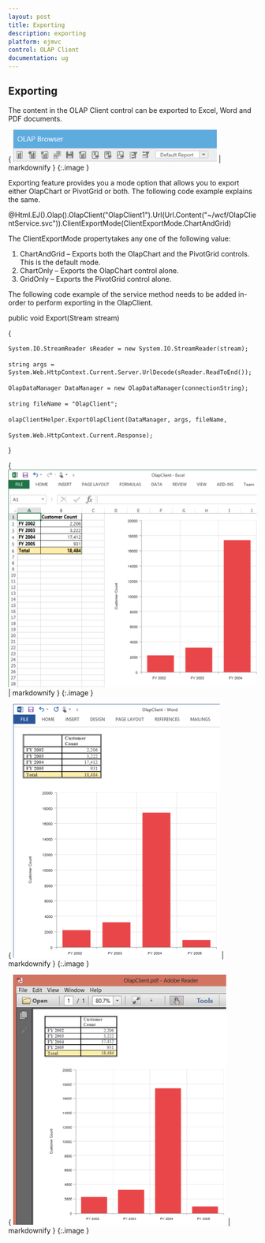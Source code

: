 ```yaml
---
layout: post
title: Exporting
description: exporting
platform: ejmvc
control: OLAP Client
documentation: ug
---
```


## Exporting

The content in the OLAP Client control can be exported to Excel, Word and PDF documents.

{ ![](Exporting_images/Exporting_img1.png) | markdownify }
{:.image }


Exporting feature provides you a mode option that allows you to export either OlapChart or PivotGrid or both. The following code example explains the same. 

@Html.EJ().Olap().OlapClient("OlapClient1").Url(Url.Content("~/wcf/OlapClientService.svc")).ClientExportMode(ClientExportMode.ChartAndGrid)



The ClientExportMode propertytakes any one of the following value:

1. ChartAndGrid – Exports both the OlapChart and the PivotGrid controls. This is the default mode.
2. ChartOnly – Exports the OlapChart control alone.
3. GridOnly – Exports the PivotGrid control alone.

The following code example of the service method needs to be added in-order to perform exporting in the OlapClient.

public void Export(Stream stream)

{

    System.IO.StreamReader sReader = new System.IO.StreamReader(stream);

    string args = System.Web.HttpContext.Current.Server.UrlDecode(sReader.ReadToEnd());

    OlapDataManager DataManager = new OlapDataManager(connectionString);

    string fileName = "OlapClient";

    olapClientHelper.ExportOlapClient(DataManager, args, fileName,

    System.Web.HttpContext.Current.Response);

}



{ ![C:/Users/Narendhran Muthuvel/Desktop/Exported Screenshots/OlapClientExcelMVC.png](Exporting_images/Exporting_img2.png) | markdownify }
{:.image }


{ ![C:/Users/Narendhran Muthuvel/Desktop/Exported Screenshots/OlapClientWordMVC.png](Exporting_images/Exporting_img3.png) | markdownify }
{:.image }


{ ![C:/Users/Narendhran Muthuvel/Desktop/Exported Screenshots/OlapClientPdfMVC.png](Exporting_images/Exporting_img4.png) | markdownify }
{:.image }






